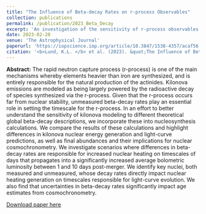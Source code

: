 ```yaml
---
title: "The Influence of Beta-decay Rates on r-process Observables"
collection: publications
permalink: /publication/2023_Beta_Decay
excerpt: 'An investigation of the sensitivity of r-process observables on beta decay rates.'
date: 2023-02-20
venue: 'The Astrophysical Journal'
paperurl: 'https://iopscience.iop.org/article/10.3847/1538-4357/acaf56'
citation: '<b>Lund, K.L. </b> et al. (2023). &quot;The Influence of Beta-decay Rates on r-process Observables&quot; <i>The Astrophysical Journal</i>. 944(144).'
---
```

<b>Abstract:</b> The rapid neutron capture process (r-process) is one of the main mechanisms whereby elements heavier than iron are synthesized, and is entirely responsible for the natural production of the actinides. Kilonova emissions are modeled as being largely powered by the radioactive decay of species synthesized via the r-process. Given that the r-process occurs far from nuclear stability, unmeasured beta-decay rates play an essential role in setting the timescale for the r-process. In an effort to better understand the sensitivity of kilonova modeling to different theoretical global beta-decay descriptions, we incorporate these into nucleosynthesis calculations. We compare the results of these calculations and highlight differences in kilonova nuclear energy generation and light-curve predictions, as well as final abundances and their implications for nuclear cosmochronometry. We investigate scenarios where differences in beta-decay rates are responsible for increased nuclear heating on timescales of days that propagates into a significantly increased average bolometric luminosity between 1 and 10 days post-merger. We identify key nuclei, both measured and unmeasured, whose decay rates directly impact nuclear heating generation on timescales responsible for light-curve evolution. We also find that uncertainties in beta-decay rates significantly impact age estimates from cosmochronometry.

[Download paper here](http://kelslund.github.io/files/papers/2023_Lund_beta_decay.pdf)
